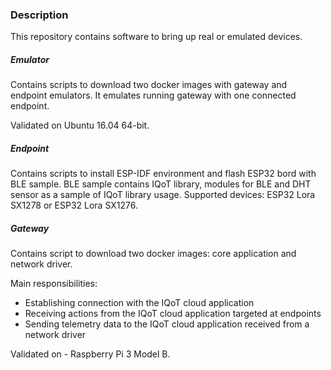 ### Description

This repository contains software to bring up real or emulated devices.

##### Emulator
Contains scripts to download two docker images with gateway and endpoint emulators.
It emulates running gateway with one connected endpoint.

Validated on Ubuntu 16.04 64-bit.

##### Endpoint
Contains scripts to install ESP-IDF environment and flash ESP32 bord with BLE sample.
BLE sample contains IQoT library, modules for BLE and DHT sensor as a sample of IQoT library usage.
Supported devices: ESP32 Lora SX1278 or ESP32 Lora SX1276.

##### Gateway
Contains script to download two docker images: core application and network driver.

Main responsibilities:
* Establishing connection with the IQoT cloud application
* Receiving actions from the IQoT cloud application targeted at endpoints
* Sending telemetry data to the IQoT cloud application received from a network driver

Validated on - Raspberry Pi 3 Model B.
